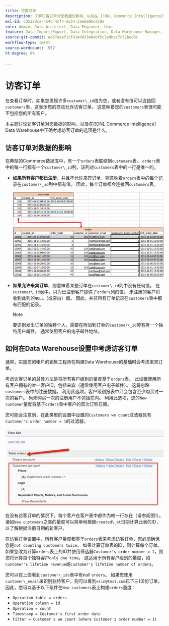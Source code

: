 ```yaml
---
title: 访客订单
description: 了解访客订单对您数据的影响，以及在 [!DNL Commerce Intelligence] Data Warehouse中正确考虑访客订单的选项是什么。
exl-id: cd5120ca-454c-4cf4-acb4-3aebe06cdc9a
role: Admin, Data Architect, Data Engineer, User
feature: Data Import/Export, Data Integration, Data Warehouse Manager, Commerce Tables
source-git-commit: adb7aaef1cf914d43348abf5c7e4bec7c51bed0c
workflow-type: tm+mt
source-wordcount: '552'
ht-degree: 0%

---
```


# 访客订单

在查看订单时，如果您发现许多`customer\_id`值为空，或者没有值可以连接回`customers`表，这表示您的商店允许访客订单。 这意味着您的`customers`表很可能不包括您的所有客户。

本主题讨论访客订单对您数据的影响，以及在[!DNL Commerce Intelligence] Data Warehouse中正确考虑访客订单的选项是什么。

## 访客订单对数据的影响

在典型的Commerce数据库中，有一个`orders`表联结到`customers`表。 `orders`表中的每一行都有一个`customer\_id`列，该列对`customers`表中的一行是唯一的。

* **如果所有客户都已注册**，并且不允许来宾订单，则意味着`orders`表中的每个记录在`customer\_id`列中都有值。 因此，每个订单都会连接回`customers`表。

  ![](../../assets/guest-orders-4.png)

* **如果允许来宾订单**，则意味着某些订单在`customer\_id`列中没有任何值。 在`customer\_id`表中，只为已注册客户提供了`orders`列的值。 未注册的客户将收到此列的`NULL`（或空白）值。 因此，并非所有订单记录在`customers`表中都有匹配的记录。

  >[!NOTE]
  >
  >要识别发出订单的独特个人，需要在附加到订单的`customer\_id`旁有另一个独特用户属性。 通常使用客户的电子邮件地址。

## 如何在Data Warehouse设置中考虑访客订单

通常，实施您的帐户的销售工程师在构建Data Warehouse的基础时会考虑来宾订单。

考虑访客订单的最佳方法是将所有客户级别的量度基于`orders`表。 此设置使用所有客户拥有的唯一客户ID，包括来宾（通常使用客户电子邮件）。 这将忽略`customers`表中的注册数据。 利用此选项，客户级别报表中只会包含至少购买过一次的客户。 尚未购买一次的注册用户不包括在内。 利用此选项，您的`New customer`量度将基于`orders`表中客户的首次订购日期。

您可能会注意到，在此类型的设置中设置的`Customers we count`过滤器具有`Customer's order number = 1`的过滤器。

![](../../assets/guest-orders-filter-set.png)

在没有访客订单的情况下，每个客户在客户表中都作为唯一行存在（请参阅图1）。 诸如`New customers`之类的量度可以简单地根据`created\_at`日期计算此表的ID，以了解根据注册日期的新客户。

在访客订单设置中，所有客户量度都基于`orders`表来考虑访客订单，您必须确保您是`not counting customers twice`。 如果计算订单表的ID，则计算每个订单。 如果您改为计算`orders`表上的ID并使用筛选器`Customer's order number = 1`，则您将计算每个独特客户`only one time`。 这适用于所有客户级别的量度，如`Customer's lifetime revenue`或`Customer's lifetime number of orders`。

您可以在上面看到`customer\_ids`表中有null `orders`。 如果您使用`customer\_email`来识别独特客户，则可以看到`erin@test.com`已下三(3)份订单。 因此，您可以基于以下条件在`New customers`表上构建`orders`量度：

* `Operation table = orders`
* `Operation column = id`
* `Operation = count`
* `Timestamp = Customer's first order date`
* `Filter = Customer's we count (where Customer's order number = 1)`
